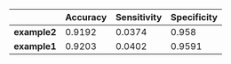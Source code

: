|    &nbsp;    |  Accuracy  |  Sensitivity  |  Specificity  |  
| ------------ | ---------- | ------------- | ------------- | 
| **example2** |   0.9192   |    0.0374     |      0.958   | 
| **example1** |   0.9203   |    0.0402     |      0.9591   | 
